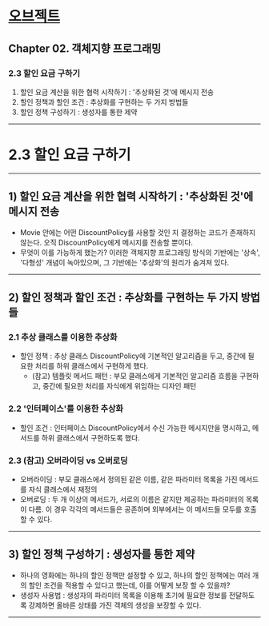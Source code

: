 # <a href = "../README.md" target="_blank">오브젝트</a>
## Chapter 02. 객체지향 프로그래밍
### 2.3 할인 요금 구하기
1) 할인 요금 계산을 위한 협력 시작하기 : '추상화된 것'에 메시지 전송
2) 할인 정책과 할인 조건 : 추상화를 구현하는 두 가지 방법들
3) 할인 정책 구성하기 : 생성자를 통한 제약

---

# 2.3 할인 요금 구하기

---

## 1) 할인 요금 계산을 위한 협력 시작하기 : '추상화된 것'에 메시지 전송
- Movie 안에는 어떤 DiscountPolicy를 사용할 것인 지 결정하는 코드가 존재하지 않는다. 오직 DiscountPolicy에게 메시지를 전송할 뿐이다.
- 무엇이 이를 가능하게 했는가? 이러한 객체지향 프로그래밍 방식의 기반에는 '상속', '다형성' 개념이 녹아있으며,
그 기반에는 '추상화'의 원리가 숨겨져 있다.

---

## 2) 할인 정책과 할인 조건 : 추상화를 구현하는 두 가지 방법들

### 2.1 추상 클래스를 이용한 추상화
- 할인 정책 : 추상 클래스 DiscountPolicy에 기본적인 알고리즘을 두고, 중간에 필요한 처리를 하위 클래스에서 구현하게 했다.
  - (참고) 템플릿 메서드 패턴 : 부모 클래스에게 기본적인 알고리즘 흐름을 구현하고, 중간에 필요한 처리를 자식에게 위임하는 디자인 패턴

### 2.2 '인터페이스'를 이용한 추상화
- 할인 조건 : 인터페이스 DiscountPolicy에서 수신 가능한 메시지만을 명시하고, 메서드를 하위 클래스에서 구현하도록 했다.

### 2.3 (참고) 오버라이딩 vs 오버로딩
- 오버라이딩 : 부모 클래스에서 정의된 같은 이름, 같은 파라미터 목록을 가진 메서드를 자식 클래스에서 재정의
- 오버로딩 : 두 개 이상의 메서드가, 서로의 이름은 같지만 제공하는 파라미터의 목록이 다름. 이 경우 각각의 메서드들은 공존하며 외부에서는
  이 메서드들 모두를 호출할 수 있다.

---

## 3) 할인 정책 구성하기 : 생성자를 통한 제약
- 하나의 영화에는 하나의 할인 정책만 설정할 수 있고, 하나의 할인 정책에는 여러 개의 할인 조건을 적용할 수 있다고 했는데, 이를 어떻게 보장
할 수 있을까?
- 생성자 사용법 : 생성자의 파라미터 목록을 이용해 초기에 필요한 정보를 전달하도록 강제하면 올바른 상태를 가진 객체의 생성을 보장할 수 있다.

---
